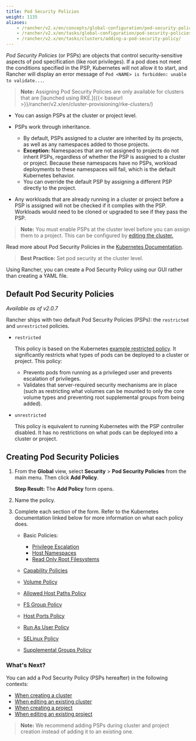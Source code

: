 ```yaml
---
title: Pod Security Policies
weight: 1135
aliases:
    - /rancher/v2.x/en/concepts/global-configuration/pod-security-policies/
    - /rancher/v2.x/en/tasks/global-configuration/pod-security-policies/
    - /rancher/v2.x/en/tasks/clusters/adding-a-pod-security-policy/
---
```


_Pod Security Policies_ (or PSPs) are objects that control security-sensitive aspects of pod specification (like root privileges). If a pod does not meet the conditions specified in the PSP, Kubernetes will not allow it to start, and Rancher will display an error message of `Pod <NAME> is forbidden: unable to validate...`.

> **Note:** Assigning Pod Security Policies are only available for clusters that are [launched using RKE.]({{< baseurl >}}/rancher/v2.x/en/cluster-provisioning/rke-clusters/)

- You can assign PSPs at the cluster or project level.
- PSPs work through inheritance.

    - By default, PSPs assigned to a cluster are inherited by its projects, as well as any namespaces added to those projects.
    - **Exception:** Namespaces that are not assigned to projects do not inherit PSPs, regardless of whether the PSP is assigned to a cluster or project. Because these namespaces have no PSPs, workload deployments to these namespaces will fail, which is the default Kubernetes behavior.
    - You can override the default PSP by assigning a different PSP directly to the project.
- Any workloads that are already running in a cluster or project before a PSP is assigned will not be checked if it complies with the PSP. Workloads would need to be cloned or upgraded to see if they pass the PSP.

>**Note:** You must enable PSPs at the cluster level before you can assign them to a project. This can be configured by [editing the cluster.]({{<baseurl>}}/rancher/v2.x/en/cluster-admin/editing-clusters/)

Read more about Pod Security Policies in the [Kubernetes Documentation](https://kubernetes.io/docs/concepts/policy/pod-security-policy/).

>**Best Practice:** Set pod security at the cluster level.

Using Rancher, you can create a Pod Security Policy using our GUI rather than creating a YAML file.

## Default Pod Security Policies

_Available as of v2.0.7_

Rancher ships with two default Pod Security Policies (PSPs): the `restricted` and `unrestricted` policies.

- `restricted`

	 This policy is based on the Kubernetes [example restricted policy](https://raw.githubusercontent.com/kubernetes/website/master/content/en/examples/policy/restricted-psp.yaml). It significantly restricts what types of pods can be deployed to a cluster or project. This policy:
	
	- Prevents pods from running as a privileged user and prevents escalation of privileges.
	- Validates that server-required security mechanisms are in place (such as restricting what volumes can be mounted to only the core volume types and preventing root supplemental groups from being added). 

- `unrestricted`

	This policy is equivalent to running Kubernetes with the PSP controller disabled. It has no restrictions on what pods can be deployed into a cluster or project.

## Creating Pod Security Policies

1.	From the **Global** view, select **Security** > **Pod Security Policies** from the main menu. Then click **Add Policy**.

	**Step Result:** The **Add Policy** form opens.

2. Name the policy.

3. Complete each section of the form. Refer to the Kubernetes documentation linked below for more information on what each policy does.

	- Basic Policies:

		- [Privilege Escalation](https://kubernetes.io/docs/concepts/policy/pod-security-policy/#privilege-escalation)
		- [Host Namespaces][2]
		- [Read Only Root Filesystems][1]

	- [Capability Policies](https://kubernetes.io/docs/concepts/policy/pod-security-policy/#capabilities)
	- [Volume Policy][1]
	- [Allowed Host Paths Policy][1]
	- [FS Group Policy][1]
	- [Host Ports Policy][2]
	- [Run As User Policy][3]
	- [SELinux Policy](https://kubernetes.io/docs/concepts/policy/pod-security-policy/#selinux)
	- [Supplemental Groups Policy][3]

### What's Next?

You can add a Pod Security Policy (PSPs hereafter) in the following contexts:

- [When creating a cluster]({{<baseurl>}}/rancher/v2.x/en/cluster-provisioning/rke-clusters/options/pod-security-policies/)
- [When editing an existing cluster]({{<baseurl>}}/rancher/v2.x/en/k8s-in-rancher/editing-clusters/)
- [When creating a project]({{<baseurl>}}/rancher/v2.x/en/k8s-in-rancher/projects-and-namespaces/#creating-a-project/)
- [When editing an existing project]({{<baseurl>}}/rancher/v2.x/en/k8s-in-rancher/projects-and-namespaces/editing-projects/)

> **Note:** We recommend adding PSPs during cluster and project creation instead of adding it to an existing one.


<!-- links -->

[1]: https://kubernetes.io/docs/concepts/policy/pod-security-policy/#volumes-and-file-systems
[2]: https://kubernetes.io/docs/concepts/policy/pod-security-policy/#host-namespaces
[3]: https://kubernetes.io/docs/concepts/policy/pod-security-policy/#users-and-groups
